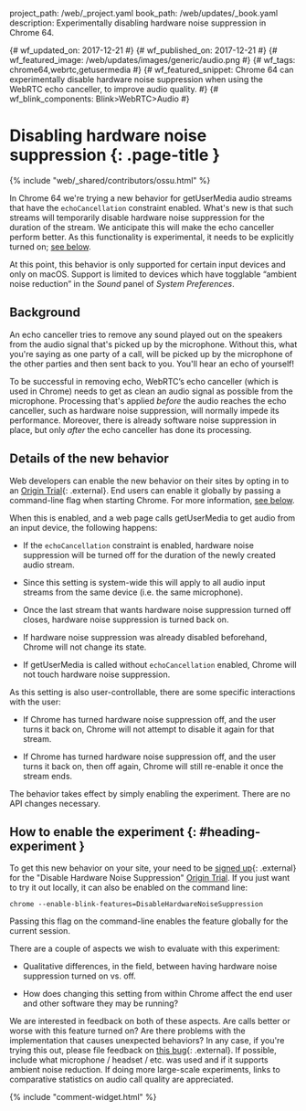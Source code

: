 project_path: /web/_project.yaml
book_path: /web/updates/_book.yaml
description: Experimentally disabling hardware noise suppression in Chrome 64.

{# wf_updated_on: 2017-12-21 #}
{# wf_published_on: 2017-12-21 #}
{# wf_featured_image: /web/updates/images/generic/audio.png #}
{# wf_tags: chrome64,webrtc,getusermedia #}
{# wf_featured_snippet: Chrome 64 can experimentally disable hardware noise suppression when using the WebRTC echo canceller, to improve audio quality. #}
{# wf_blink_components: Blink>WebRTC>Audio #}

# Disabling hardware noise suppression {: .page-title }

{% include "web/_shared/contributors/ossu.html" %}

In Chrome 64 we're trying a new behavior for getUserMedia audio streams that
have the `echoCancellation` constraint enabled. What's new is that such streams
will temporarily disable hardware noise suppression for the duration of the
stream. We anticipate this will make the echo canceller perform better. As this 
functionality is experimental, it needs to be explicitly turned on; [see
below](#heading-experiment).

At this point, this behavior is only supported for certain input devices and
only on macOS. Support is limited to devices which have togglable “ambient noise
reduction” in the _Sound_ panel of _System Preferences_.

## Background

An echo canceller tries to remove any sound played out on the speakers from the
audio signal that's picked up by the microphone. Without this, what you're
saying as one party of a call, will be picked up by the microphone of the other
parties and then sent back to you. You'll hear an echo of yourself!

To be successful in removing echo, WebRTC’s echo canceller (which is used in
Chrome) needs to get as clean an audio signal as possible from the
microphone. Processing that's applied _before_ the audio reaches the echo
canceller, such as hardware noise suppression, will normally impede its
performance. Moreover, there is already software noise suppression in place, but
only _after_ the echo canceller has done its processing.

## Details of the new behavior

Web developers can enable the new behavior on their sites by opting in to an
[Origin Trial](https://bit.ly/OriginTrials){: .external}. End users can enable
it globally by passing a command-line flag when starting Chrome. For more
information, [see below](#heading-experiment).

When this is enabled, and a web page calls getUserMedia to get audio from an
input device, the following happens:

* If the `echoCancellation` constraint is enabled, hardware noise suppression will
  be turned off for the duration of the newly created audio stream.

* Since this setting is system-wide this will apply to all audio input streams
  from the same device (i.e. the same microphone).

* Once the last stream that wants hardware noise suppression turned off closes,
  hardware noise suppression is turned back on.

* If hardware noise suppression was already disabled beforehand, Chrome will not
  change its state.

* If getUserMedia is called without `echoCancellation` enabled, Chrome will not
  touch hardware noise suppression.

As this setting is also user-controllable, there are some specific interactions
with the user:

* If Chrome has turned hardware noise suppression off, and the user turns it
  back on, Chrome will not attempt to disable it again for that stream.

* If Chrome has turned hardware noise suppression off, and the user turns it
  back on, then off again, Chrome will still re-enable it once the stream ends.

The behavior takes effect by simply enabling the experiment. There are no API
changes necessary.

## How to enable the experiment {: #heading-experiment }

To get this new behavior on your site, your need to be [signed
up](http://bit.ly/OriginTrialSignup){: .external} for the "Disable Hardware
Noise Suppression" [Origin Trial](https://bit.ly/OriginTrials). If you just want
to try it out locally, it can also be enabled on the command line:

    chrome --enable-blink-features=DisableHardwareNoiseSuppression

Passing this flag on the command-line enables the feature globally for the
current session.

There are a couple of aspects we wish to evaluate with this experiment:

* Qualitative differences, in the field, between having hardware noise
  suppression turned on vs. off.

* How does changing this setting from within Chrome affect the end user and
  other software they may be running?

We are interested in feedback on both of these aspects. Are calls better or
worse with this feature turned on? Are there problems with the implementation
that causes unexpected behaviors? In any case, if you're trying this out, please
file feedback on [this
bug](https://bugs.chromium.org/p/chromium/issues/detail?id=795263){: .external}.
If possible, include what microphone / headset / etc. was used and if it
supports ambient noise reduction. If doing more large-scale experiments, links
to comparative statistics on audio call quality are appreciated.

{% include "comment-widget.html" %}
